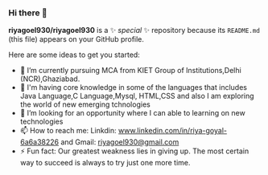 ### Hi there 👋

**riyagoel930/riyagoel930** is a ✨ _special_ ✨ repository because its `README.md` (this file) appears on your GitHub profile.

Here are some ideas to get you started:

- 🔭 I’m currently pursuing MCA from KIET Group of Institutions,Delhi (NCR),Ghaziabad.
- 🌱 I'm having core knowledge in some of the languages that includes Java Language,C Language,Mysql, HTML,CSS and also I am exploring the world of new emerging tchnologies
- 🤔 I’m looking for an opportunity where I can able to learning on new technologies 
- 📫 How to reach me: Linkdin: www.linkedin.com/in/riya-goyal-6a6a38226   and       Gmail: riyagoel930@gmail.com
- ⚡ Fun fact: Our greatest weakness lies in giving up. The most certain way to succeed is always to try just one more time.

